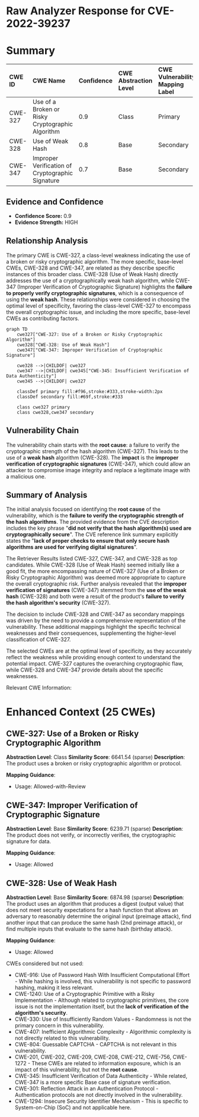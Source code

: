 # Raw Analyzer Response for CVE-2022-39237

# Summary
| CWE ID  | CWE Name                                                        | Confidence | CWE Abstraction Level | CWE Vulnerability Mapping Label | CWE-Vulnerability Mapping Notes |
| :-------- | :-------------------------------------------------------------- | :--------- | :---------------------- | :------------------------------ | :------------------------------ |
| CWE-327   | Use of a Broken or Risky Cryptographic Algorithm              | 0.9        | Class                   | Primary                         | Allowed-with-Review             |
| CWE-328   | Use of Weak Hash                                              | 0.8        | Base                    | Secondary                       | Allowed                         |
| CWE-347   | Improper Verification of Cryptographic Signature              | 0.7        | Base                    | Secondary                       | Allowed                         |

## Evidence and Confidence

*   **Confidence Score:** 0.9
*   **Evidence Strength:** HIGH

## Relationship Analysis
The primary CWE is CWE-327, a class-level weakness indicating the use of a broken or risky cryptographic algorithm. The more specific, base-level CWEs, CWE-328 and CWE-347, are related as they describe specific instances of this broader class. CWE-328 (Use of Weak Hash) directly addresses the use of a cryptographically weak hash algorithm, while CWE-347 (Improper Verification of Cryptographic Signature) highlights the **failure to properly verify cryptographic signatures**, which is a consequence of using the **weak hash**. These relationships were considered in choosing the optimal level of specificity, favoring the class-level CWE-327 to encompass the overall cryptographic issue, and including the more specific, base-level CWEs as contributing factors.

```mermaid
graph TD
    cwe327["CWE-327: Use of a Broken or Risky Cryptographic Algorithm"]
    cwe328["CWE-328: Use of Weak Hash"]
    cwe347["CWE-347: Improper Verification of Cryptographic Signature"]
    
    cwe328 -->|CHILDOF| cwe327
    cwe347 -->|CHILDOF| cwe345["CWE-345: Insufficient Verification of Data Authenticity"]
    cwe345 -->|CHILDOF| cwe327
    
    classDef primary fill:#f96,stroke:#333,stroke-width:2px
    classDef secondary fill:#69f,stroke:#333
    
    class cwe327 primary
    class cwe328,cwe347 secondary
```

## Vulnerability Chain
The vulnerability chain starts with the **root cause**: a failure to verify the cryptographic strength of the hash algorithm (CWE-327). This leads to the use of a **weak hash** algorithm (CWE-328). The **impact** is the **improper verification of cryptographic signatures** (CWE-347), which could allow an attacker to compromise image integrity and replace a legitimate image with a malicious one.

## Summary of Analysis
The initial analysis focused on identifying the **root cause** of the vulnerability, which is the **failure to verify the cryptographic strength of the hash algorithms**. The provided evidence from the CVE description includes the key phrase "**did not verify that the hash algorithm(s) used are cryptographically secure**". The CVE reference link summary explicitly states the "**lack of proper checks to ensure that only secure hash algorithms are used for verifying digital signatures**".

The Retriever Results listed CWE-327, CWE-347, and CWE-328 as top candidates. While CWE-328 (Use of Weak Hash) seemed initially like a good fit, the more encompassing nature of CWE-327 (Use of a Broken or Risky Cryptographic Algorithm) was deemed more appropriate to capture the overall cryptographic risk. Further analysis revealed that the **improper verification of signatures** (CWE-347) stemmed from the **use of the weak hash** (CWE-328) and both were a result of the product's **failure to verify the hash algorithm's security** (CWE-327).

The decision to include CWE-328 and CWE-347 as secondary mappings was driven by the need to provide a comprehensive representation of the vulnerability. These additional mappings highlight the specific technical weaknesses and their consequences, supplementing the higher-level classification of CWE-327.

The selected CWEs are at the optimal level of specificity, as they accurately reflect the weakness while providing enough context to understand the potential impact. CWE-327 captures the overarching cryptographic flaw, while CWE-328 and CWE-347 provide details about the specific weaknesses.

Relevant CWE Information:

# Enhanced Context (25 CWEs)

## CWE-327: Use of a Broken or Risky Cryptographic Algorithm
**Abstraction Level**: Class
**Similarity Score**: 6641.54 (sparse)
**Description**:
The product uses a broken or risky cryptographic algorithm or protocol.

**Mapping Guidance**:
- Usage: Allowed-with-Review

## CWE-347: Improper Verification of Cryptographic Signature
**Abstraction Level**: Base
**Similarity Score**: 6239.71 (sparse)
**Description**:
The product does not verify, or incorrectly verifies, the cryptographic signature for data.

**Mapping Guidance**:
- Usage: Allowed

## CWE-328: Use of Weak Hash
**Abstraction Level**: Base
**Similarity Score**: 6874.98 (sparse)
**Description**:
The product uses an algorithm that produces a digest (output value) that does not meet security expectations for a hash function that allows an adversary to reasonably determine the original input (preimage attack), find another input that can produce the same hash (2nd preimage attack), or find multiple inputs that evaluate to the same hash (birthday attack).

**Mapping Guidance**:
- Usage: Allowed

CWEs considered but not used:

- CWE-916: Use of Password Hash With Insufficient Computational Effort - While hashing is involved, this vulnerability is not specific to password hashing, making it less relevant.
- CWE-1240: Use of a Cryptographic Primitive with a Risky Implementation - Although related to cryptographic primitives, the core issue is not the implementation itself, but the **lack of verification of the algorithm's security**.
- CWE-330: Use of Insufficiently Random Values - Randomness is not the primary concern in this vulnerability.
- CWE-407: Inefficient Algorithmic Complexity - Algorithmic complexity is not directly related to this vulnerability.
- CWE-804: Guessable CAPTCHA - CAPTCHA is not relevant in this vulnerability.
- CWE-201, CWE-202, CWE-209, CWE-208, CWE-212, CWE-756, CWE-1272 - These CWEs are related to information exposure, which is an impact of this vulnerability, but not the **root cause**.
- CWE-345: Insufficient Verification of Data Authenticity - While related, CWE-347 is a more specific Base case of signature verification.
- CWE-301: Reflection Attack in an Authentication Protocol - Authentication protocols are not directly involved in the vulnerability.
- CWE-1294: Insecure Security Identifier Mechanism - This is specific to System-on-Chip (SoC) and not applicable here.